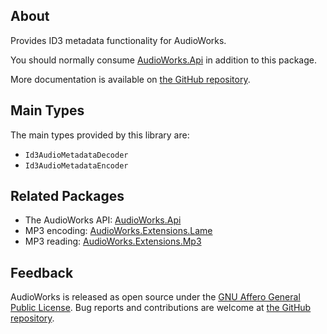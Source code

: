 ## About

Provides ID3 metadata functionality for AudioWorks.

You should normally consume [AudioWorks.Api](https://www.nuget.org/packages/AudioWorks.Api/) in addition to this package.

More documentation is available on [the GitHub repository](https://github.com/jherby2k/AudioWorks).

## Main Types

The main types provided by this library are:

* `Id3AudioMetadataDecoder`
* `Id3AudioMetadataEncoder`

## Related Packages

* The AudioWorks API: [AudioWorks.Api](https://www.nuget.org/packages/AudioWorks.Api/)
* MP3 encoding: [AudioWorks.Extensions.Lame](https://www.nuget.org/packages/AudioWorks.Extensions.Lame/)
* MP3 reading: [AudioWorks.Extensions.Mp3](https://www.nuget.org/packages/AudioWorks.Extensions.Mp3/)

## Feedback

AudioWorks is released as open source under the [GNU Affero General Public License](https://github.com/jherby2k/AudioWorks/blob/main/LICENSE). Bug reports and contributions are welcome at [the GitHub repository](https://github.com/jherby2k/AudioWorks).